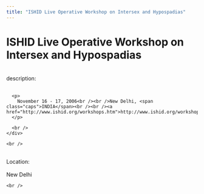 ```yaml
---
title: "ISHID Live Operative Workshop on Intersex and Hypospadias"
---
```


# ISHID Live Operative Workshop on Intersex and Hypospadias

<div class="flexinode-body flexinode-2">
  <div class="flexinode-textarea-1">
    <div class="form-item">
      <br /> <label>description:</label><br /><br /> 
      
      <p>
        November 16 - 17, 2006<br /><br />New Delhi, <span class="caps">INDIA</span><br /><br /><a href="http://www.ishid.org/workshops.htm">http://www.ishid.org/workshops.htm</a>
      </p>
      
      <br />
    </div>
    
    <br />
  </div>
  
  <div class="flexinode-textfield-2">
    <div class="form-item">
      <br /> <label>Location:</label><br /><br /> New Delhi<br />
    </div>
    
    <br />
  </div>
</div>